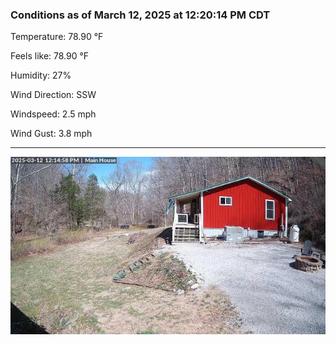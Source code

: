 ### Conditions as of March 12, 2025 at 12:20:14 PM CDT 

Temperature: 78.90 &deg;F

Feels like: 78.90 &deg;F

Humidity: 27%

Wind Direction: SSW

Windspeed: 2.5 mph

Wind Gust: 3.8 mph

---

<img src="./images/latest.jpeg"/>

